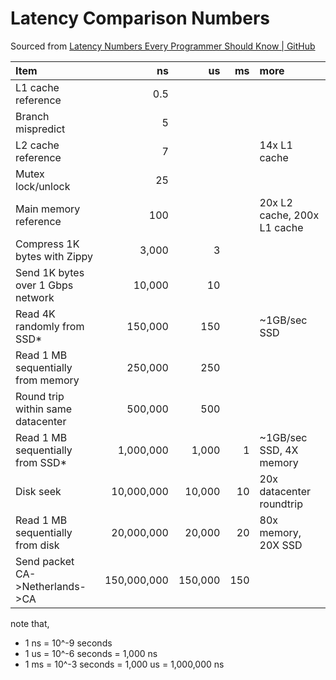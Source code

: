 Latency Comparison Numbers
======

Sourced from [Latency Numbers Every Programmer Should Know | GitHub](https://gist.github.com/jboner/2841832)

| Item                               |          ns |      us |   ms | more                        |
| :--------------------------------- | ----------: | ------: | ---: | :-------------------------- |
| L1 cache reference                 |         0.5 |         |      |                             |
| Branch mispredict                  |           5 |         |      |                             |
| L2 cache reference                 |           7 |         |      | 14x L1 cache                |
| Mutex lock/unlock                  |          25 |         |      |                             |
| Main memory reference              |         100 |         |      | 20x L2 cache, 200x L1 cache |
| Compress 1K bytes with Zippy       |       3,000 |       3 |      |                             |
| Send 1K bytes over 1 Gbps network  |      10,000 |      10 |      |                             |
| Read 4K randomly from SSD*         |     150,000 |     150 |      | ~1GB/sec SSD                |
| Read 1 MB sequentially from memory |     250,000 |     250 |      |                             |
| Round trip within same datacenter  |     500,000 |     500 |      |                             |
| Read 1 MB sequentially from SSD*   |   1,000,000 |   1,000 |    1 | ~1GB/sec SSD, 4X memory     |
| Disk seek                          |  10,000,000 |  10,000 |   10 | 20x datacenter roundtrip    |
| Read 1 MB sequentially from disk   |  20,000,000 |  20,000 |   20 | 80x memory, 20X SSD         |
| Send packet CA->Netherlands->CA    | 150,000,000 | 150,000 |  150 |                             |

note that,

- 1 ns = 10^-9 seconds
- 1 us = 10^-6 seconds = 1,000 ns
- 1 ms = 10^-3 seconds = 1,000 us = 1,000,000 ns

